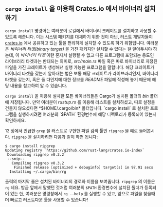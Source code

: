 ## `cargo install` 을 이용해 Crates.io 에서 바이너리 설치하기

`cargo install` 명령어는 여러분이 로컬에서 바이너리 크레이트를 설치하고 사용할 수 있도록 해줍니다. 이는 시스템 패키지를 대체하기 위한 것이 아닌,
러스트 개발자들이 [crates.io](https://crates.io)<!-- ignore --> 에서 공유하고
있는 툴을 편리하게 설치할 수 있도록 하기 위함입니다.
여러분은 *바이너리 타겟(binary target)* 을 가진 패키지만 설치할 수 있다는 걸
알아두셔야 하는데, 이 *바이너리 타겟* 이란 혼자서 실행될 수 없고 다른
프로그램에 포함되는 용도인 라이브러리 타겟과는 반대되는 의미로, *src/main.rs*
파일 혹은 따로 바이너리로 지정된 파일을 가진 크레이트가 생성해낸 실행 가능한
프로그램을 말합니다.
해당 크레이트가 바이너리 타겟을 갖는지 알아내는 법은 보통 해당 크레이트가 라이브러리인지, 바이너리 타겟을 갖는지,
혹은 둘 다인지에 대한 정보를 *README* 파일에 작성해 놓기 때문에 해당 내용을 참고하여 알 수 있습니다.

`cargo install` 을 이용해 설치한 모든 바이너리들은 Cargo가 설치된 폴더의 *bin*
폴더에 저장됩니다. 만약 여러분이 *rustup.rs* 를 이용해 러스트를 설치하셨고,
따로 설정을 건들지 않으셨다면 *$HOME/.cargo/bin* 폴더입니다.
`cargo install` 로 설치한 프로그램을 실행하시려면 여러분의 `$PATH` 환경변수에
해당 디렉토리가 등록되어 있는지 확인하세요.

12 장에서 언급한 `grep` 을 러스트로 구현한
파일 검색 툴인 `ripgrep` 을 예로 들어봅시다.
`ripgrep` 을 설치하려면 다음과 같이 하면 됩니다:

```text
$ cargo install ripgrep
Updating registry `https://github.com/rust-lang/crates.io-index`
 Downloading ripgrep v0.3.2
 --snip--
   Compiling ripgrep v0.3.2
    Finished release [optimized + debuginfo] target(s) in 97.91 secs
  Installing ~/.cargo/bin/rg
```

출력의 마지막 줄은 설치된 바이너리의 경로와 이름을 보여줍니다. `ripgrep` 의
이름은 `rg` 네요. 방금 앞에서 말했던 것처럼 여러분의 `$PATH` 환경변수에 설치된
폴더가 등록되어 있는 한, 여러분은 명령창에서 `rg --help` 를 실행할 수 있고,
앞으로 파일을 찾을때 더 빠르고 러스트다운 툴을 사용할 수 있습니다!
